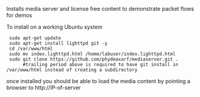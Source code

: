 Installs media server and license free content to demonstrate packet flows for demos

To install on a working Ubuntu system


     sudo apt-get update
     sudo apt-get install lighttpd git -y
     cd /var/www/html
     sudo mv index.lighttpd.html /home/labuser/index.lighttpd.html
     sudo git clone https://github.com/phydeaxarf/mediaserver.git .  
          #trailing period above is required to have git install in /var/www/html instead of creating a subdirectory

once installed you should be able to load the media content by pointing a browser to http://IP-of-server

